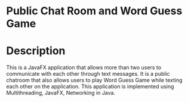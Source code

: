 # Public Chat Room and Word Guess Game

# Description 
This is a JavaFX application that allows more than two users to communicate with each other through text messages. It is a public chatroom that also allows users to play Word Guess Game while texting each other on the application. This application is implemented using Multithreading, JavaFX, Networking in Java. 

